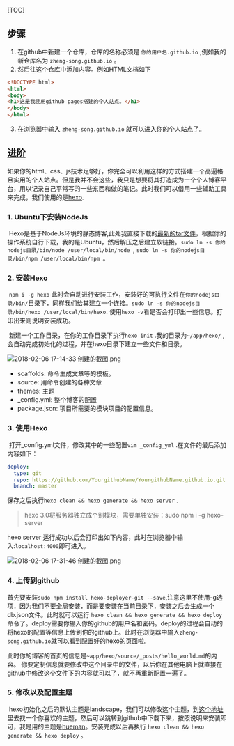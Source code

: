 [TOC]

## 步骤

1. 在github中新建一个仓库，仓库的名称必须是 `你的用户名.github.io` ,例如我的新仓库名为 `zheng-song.github.io` 。
2. 然后往这个仓库中添加内容。例如HTML文档如下

```html
<!DOCTYPE html>
<html>
<body>
<h1>这是我使用github pages搭建的个人站点。</h1>
</body>
</html>
```

3. 在浏览器中输入 `zheng-song.github.io` 就可以进入你的个人站点了。



## [进阶](https://www.cnblogs.com/visugar/p/6821777.html)

​	如果你的html、css、js技术足够好，你完全可以利用这样的方式搭建一个高逼格且实用的个人站点。但是我并不会这些，我只是想要将其打造成为一个个人博客平台，用以记录自己平常写的一些东西和做的笔记。此时我们可以借用一些辅助工具来完成，我们使用的是[hexo](https://hexo.io/).

### 1. Ubuntu下安装NodeJs

​	Hexo是基于NodeJs环境的静态博客,此处我直接下载的[最新的tar文件](http://nodejs.cn/download/)，根据你的操作系统自行下载，我的是Ubuntu，然后解压之后建立软链接。`sudo ln -s 你的nodejs目录/bin/node /user/local/bin/node `, `sudo ln -s 你的nodejs目录/bin/npm /user/local/bin/npm `。 



### 2. 安装Hexo

​	`npm i -g hexo` 此时会自动进行安装工作，安装好的可执行文件在`你的nodejs目录/bin/`目录下，同样我们给其建立一个连接。`sudo ln -s 你的nodejs目录/bin/hexo /user/local/bin/hexo`. 使用`hexo -v`看是否会打印出一些信息。打印出来则说明安装成功。

​	新建一个工作目录，在你的工作目录下执行`hexo init` .我的目录为`~/app/hexo/` ,会自动完成初始化的过程，并在hexo目录下建立一些文件和目录。

![2018-02-06 17-14-33 创建的截图.png](http://upload-images.jianshu.io/upload_images/6128001-865f927ca82f90ca.png?imageMogr2/auto-orient/strip%7CimageView2/2/w/1240)

- scaffolds: 命令生成文章等的模板。
- source: 用命令创建的各种文章
- themes: 主题
- _config.yml: 整个博客的配置
- package.json: 项目所需要的模块项目的配置信息。



### 3. 使用Hexo

​	打开_config.yml文件，修改其中的一些配置`vim _config_yml` .在文件的最后添加内容如下：

```yml
deploy:
  type: git
  repo: https://github.com/YourgithubName/YourgithubName.github.io.git
  branch: master
```

保存之后执行`hexo clean && hexo generate && hexo server` .

> hexo 3.0将服务器独立成个别模块，需要单独安装：sudo npm i -g hexo-server

hexo server 运行成功以后会打印出如下内容，此时在浏览器中输入:`localhost:4000`即可进入。

![2018-02-06 17-31-46 创建的截图.png](http://upload-images.jianshu.io/upload_images/6128001-bee8fe4a03766a99.png?imageMogr2/auto-orient/strip%7CimageView2/2/w/1240)



### 4. 上传到github

​	首先要安装`sudo npm install hexo-deployer-git --save`,注意这里不使用-g选项，因为我们不要全局安装，而是要安装在当前目录下，安装之后会生成一个db.json文件。此时就可以运行 `hexo clean && hexo generate && hexo deploy` 命令了。deploy需要你输入你的github的用户名和密码。deploy的过程会自动的将hexo的配置等信息上传到你的github上。此时在浏览器中输入`zheng-song.github.io`就可以看到配置好的hexo的页面啦。

​	此时你的博客的首页的信息是`~app/hexo/source/_posts/hello_world.md`的内容。 你要定制信息就要修改中这个目录中的文件，以后你在其他电脑上就直接在github中修改这个文件下的内容就可以了，就不再重新配置一遍了。



### 5. 修改以及配置主题

​	hexo初始化之后的默认主题是landscape，我们可以修改这个主题，到[这个地址](https://hexo.io/themes/)里去找一个你喜欢的主题，然后可以跳转到github中下载下来，按照说明来安装即可，我是用的主题是[hueman]()。安装完成以后再执行 `hexo clean && hexo generate && hexo deploy` 。

